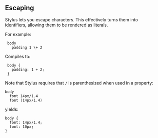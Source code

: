 
## Escaping

 Stylus lets you escape characters. This effectively turns them into identifiers, allowing them to be rendered as literals. 
 
 For example:

     body
       padding 1 \+ 2

Compiles to:

     body {
       padding: 1 + 2;
     }


Note that Stylus requires that `/` is parenthesized when used in a property:

    body
      font 14px/1.4
      font (14px/1.4)

yields:

    body {
      font: 14px/1.4;
      font: 10px;
    }